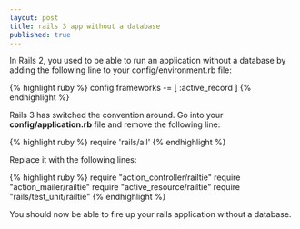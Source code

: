 ```yaml
---
layout: post
title: rails 3 app without a database
published: true
---
```


In Rails 2, you used to be able to run an application without a database
by adding the following line to your config/environment.rb file:

{% highlight ruby %}
config.frameworks -= [ :active_record ]
{% endhighlight %}

Rails 3 has switched the convention around. Go into your
__config/application.rb__ file and remove the following line:

{% highlight ruby %}
require 'rails/all'
{% endhighlight %}

Replace it with the following lines:

{% highlight ruby %}
require "action_controller/railtie"
require "action_mailer/railtie"
require "active_resource/railtie"
require "rails/test_unit/railtie"
{% endhighlight %}

You should now be able to fire up your rails application without a database.

